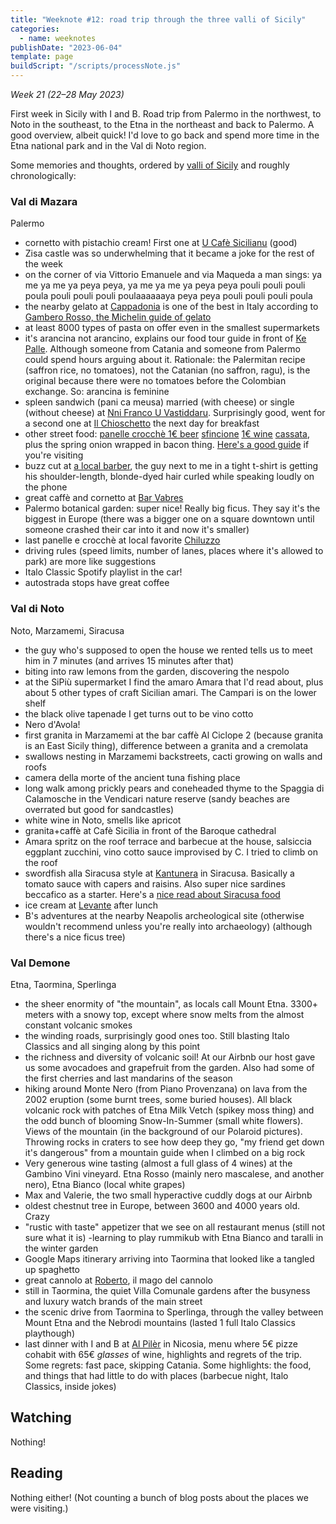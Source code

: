 ```yaml
---
title: "Weeknote #12: road trip through the three valli of Sicily"
categories:
  - name: weeknotes
publishDate: "2023-06-04"
template: page
buildScript: "/scripts/processNote.js"
---
```


_Week 21 (22–28 May 2023)_

First week in Sicily with I and B. Road trip from Palermo in the northwest, to Noto in the southeast, to the Etna in the northeast and back to Palermo. A good overview, albeit quick! I'd love to go back and spend more time in the Etna national park and in the Val di Noto region.

Some memories and thoughts, ordered by [valli of Sicily](https://en.m.wikipedia.org/wiki/Three_valli_of_Sicily) and roughly chronologically:

### Val di Mazara

Palermo

- cornetto with pistachio cream! First one at [U Cafè Sicilianu](https://maps.app.goo.gl/2q4V2yvVp4JRvKat8) (good)
- Zisa castle was so underwhelming that it became a joke for the rest of the week
- on the corner of via Vittorio Emanuele and via Maqueda a man sings: ya me ya me ya peya peya, ya me ya me ya peya peya pouli pouli pouli poula pouli pouli pouli poulaaaaaaya peya peya pouli pouli pouli poula
- the nearby gelato at [Cappadonia](https://maps.app.goo.gl/r6rMd2mnZ872fmZe8) is one of the best in Italy according to [Gambero Rosso, the Michelin guide of gelato](https://gamberorosso.it/gelaterie/)
- at least 8000 types of pasta on offer even in the smallest supermarkets
- it's arancina not arancino, explains our food tour guide in front of [Ke Palle](https://maps.app.goo.gl/NYmkbCmQWoW36ue27). Although someone from Catania and someone from Palermo could spend hours arguing about it. Rationale: the Palermitan recipe (saffron rice, no tomatoes), not the Catanian (no saffron, ragu), is the original because there were no tomatoes before the Colombian exchange. So: arancina is feminine
- spleen sandwich (pani ca meusa) married (with cheese) or single (without cheese) at [Nni Franco U Vastiddaru](https://maps.app.goo.gl/CJxaRBQmPy1on4W76). Surprisingly good, went for a second one at [Il Chioschetto](https://maps.app.goo.gl/nNnmeCtvQ1czXdJA8) the next day for breakfast
- other street food: [panelle crocchè 1€ beer](https://maps.app.goo.gl/9EYewbRyLaMiyW779) [sfincione](https://maps.app.goo.gl/ySUqgnkynQiyHiiK8) [1€ wine](https://maps.app.goo.gl/AmYCb2YUBAoWqfqn9) [cassata](https://maps.app.goo.gl/2N87i4Hj5HHQxrAa9), plus the spring onion wrapped in bacon thing. [Here's a good guide](https://www.authenticfoodquest.com/best-street-food-in-palermo-sicily/) if you're visiting
- buzz cut at [a local barber](https://maps.app.goo.gl/NNBWYgUQBtLQ2zw4A), the guy next to me in a tight t-shirt is getting his shoulder-length, blonde-dyed hair curled while speaking loudly on the phone
- great caffè and cornetto at [Bar Vabres](https://maps.app.goo.gl/M1D3vCPnMHAaejV29)
- Palermo botanical garden: super nice! Really big ficus. They say it's the biggest in Europe (there was a bigger one on a square downtown until someone crashed their car into it and now it's smaller)
- last panelle e crocchè at local favorite [Chiluzzo](https://maps.app.goo.gl/NnYq9mMGzu5JksmT9)
- driving rules (speed limits, number of lanes, places where it's allowed to park) are more like suggestions
- Italo Classic Spotify playlist in the car!
- autostrada stops have great coffee

### Val di Noto

Noto, Marzamemi, Siracusa

- the guy who's supposed to open the house we rented tells us to meet him in 7 minutes (and arrives 15 minutes after that)
- biting into raw lemons from the garden, discovering the nespolo
- at the SiPiù supermarket I find the amaro Amara that I'd read about, plus about 5 other types of craft Sicilian amari. The Campari is on the lower shelf
- the black olive tapenade I get turns out to be vino cotto
- Nero d'Avola!
- first granita in Marzamemi at the bar caffè Al Ciclope 2 (because granita is an East Sicily thing), difference between a granita and a cremolata
- swallows nesting in Marzamemi backstreets, cacti growing on walls and roofs
- camera della morte of the ancient tuna fishing place
- long walk among prickly pears and coneheaded thyme to the Spaggia di Calamosche in the Vendicari nature reserve (sandy beaches are overrated but good for sandcastles)
- white wine in Noto, smells like apricot
- granita+caffè at Cafè Sicilia in front of the Baroque cathedral
- Amara spritz on the roof terrace and barbecue at the house, salsiccia eggplant zucchini, vino cotto sauce improvised by C. I tried to climb on the roof
- swordfish alla Siracusa style at [Kantunera](https://maps.app.goo.gl/tjEKiuXj28AJd77ZA) in Siracusa. Basically a tomato sauce with capers and raisins. Also super nice sardines beccafico as a starter. Here's a [nice read about Siracusa food](https://mortadellahead.com/5-things-you-must-eat-in-syracuse/)
- ice cream at [Levante](https://maps.app.goo.gl/whUtSKTWBBMKSm7JA) after lunch
- B's adventures at the nearby Neapolis archeological site (otherwise wouldn't recommend unless you're really into archaeology) (although there's a nice ficus tree)

### Val Demone

Etna, Taormina, Sperlinga

- the sheer enormity of "the mountain", as locals call Mount Etna. 3300+ meters with a snowy top, except where snow melts from the almost constant volcanic smokes
- the winding roads, surprisingly good ones too. Still blasting Italo Classics and all singing along by this point
- the richness and diversity of volcanic soil! At our Airbnb our host gave us some avocadoes and grapefruit from the garden. Also had some of the first cherries and last mandarins of the season
- hiking around Monte Nero (from Piano Provenzana) on lava from the 2002 eruption (some burnt trees, some buried houses). All black volcanic rock with patches of Etna Milk Vetch (spikey moss thing) and the odd bunch of blooming Snow-In-Summer (small white flowers). Views of the mountain (in the background of our Polaroid pictures). Throwing rocks in craters to see how deep they go, "my friend get down it's dangerous" from a mountain guide when I climbed on a big rock
- Very generous wine tasting (almost a full glass of 4 wines) at the Gambino Vini vineyard. Etna Rosso (mainly nero mascalese, and another nero), Etna Bianco (local white grapes)
- Max and Valerie, the two small hyperactive cuddly dogs at our Airbnb
- oldest chestnut tree in Europe, between 3600 and 4000 years old. Crazy
- "rustic with taste" appetizer that we see on all restaurant menus (still not sure what it is)
  -learning to play rummikub with Etna Bianco and taralli in the winter garden
- Google Maps itinerary arriving into Taormina that looked like a tangled up spaghetto
- great cannolo at [Roberto](https://maps.app.goo.gl/MKTiRmTitTvbkNbz7), il mago del cannolo
- still in Taormina, the quiet Villa Comunale gardens after the busyness and luxury watch brands of the main street
- the scenic drive from Taormina to Sperlinga, through the valley between Mount Etna and the Nebrodi mountains (lasted 1 full Italo Classics playthough)
- last dinner with I and B at [Al Pilèr](https://maps.app.goo.gl/pXNE13p28Vv5G4DG6) in Nicosia, menu where 5€ pizze cohabit with 65€ _glasses_ of wine, highlights and regrets of the trip. Some regrets: fast pace, skipping Catania. Some highlights: the food, and things that had little to do with places (barbecue night, Italo Classics, inside jokes)

## Watching

Nothing!

## Reading

Nothing either! (Not counting a bunch of blog posts about the places we were visiting.)

